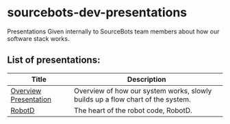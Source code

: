 # sourcebots-dev-presentations

Presentations Given internally to SourceBots team members about how
our software stack works.


## List of presentations:

| Title   | Description                                                        |
|---------------|--------------------------------------------------------------|
| [Overview Presentation][overview] | Overview of how our system works, slowly builds up a flow chart of the system. |
| [RobotD][robotd] | The heart of the robot code, RobotD. |


[overview]: https://adimote.github.io/sourcebots-dev-presentations/overview-presentation
[robotd]: https://adimote.github.io/sourcebots-dev-presentations/robotd
